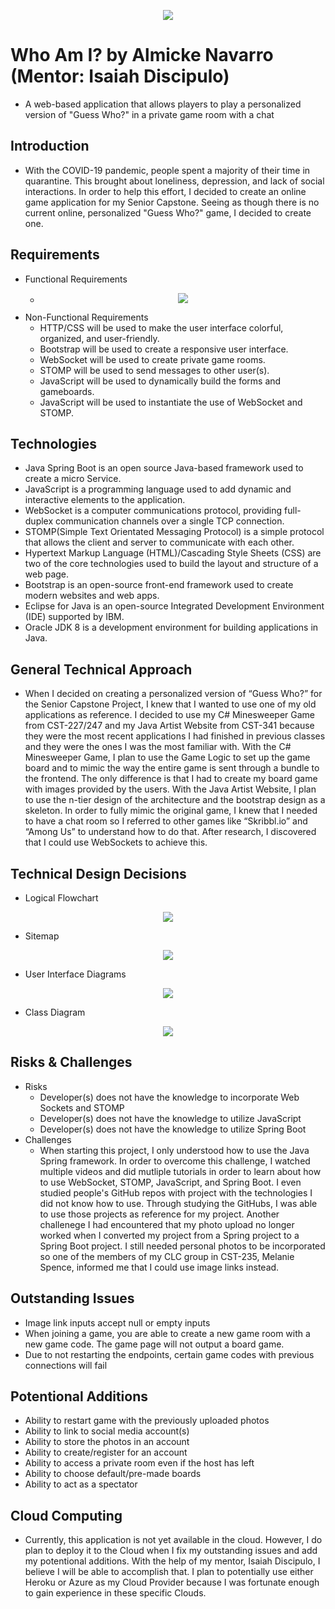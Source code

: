 <p align="center"><img src="Diagrams/HeaderPhoto.png"/></p>

# Who Am I? by Almicke Navarro (Mentor: Isaiah Discipulo)
* A web-based application that allows players to play a personalized version of "Guess Who?" in a private game room with a chat 

## Introduction
* With the COVID-19 pandemic, people spent a majority of their time in quarantine. This brought about loneliness, depression, and lack of social interactions. In order to help this effort, I decided to create an online game application for my Senior Capstone. Seeing as though there is no current online, personalized "Guess Who?" game, I decided to create one.

## Requirements
* Functional Requirements
  - <p align="center"><img src="Diagrams/FunctionalRequirements.png"/></p>
* Non-Functional Requirements
  - HTTP/CSS will be used to make the user interface colorful, organized, and user-friendly.
  - Bootstrap will be used to create a responsive user interface.
  - WebSocket will be used to create private game rooms.
  - STOMP will be used to send messages to other user(s).
  - JavaScript will be used to dynamically build the forms and gameboards. 
  - JavaScript will be used to instantiate the use of WebSocket and STOMP.
 
## Technologies
* Java Spring Boot is an open source Java-based framework used to create a micro Service.
* JavaScript is a programming language used to add dynamic and interactive elements to the application. 
* WebSocket is a computer communications protocol, providing full-duplex communication channels over a single TCP connection. 
* STOMP(Simple Text Orientated Messaging Protocol) is a simple protocol that allows the client and server to communicate with each other. 
* Hypertext Markup Language (HTML)/Cascading Style Sheets (CSS) are two of the core technologies used to build the layout and structure of a web page. 
* Bootstrap is an open-source front-end framework used to create modern websites and web apps. 
* Eclipse for Java is an open-source Integrated Development Environment (IDE) supported by IBM.
* Oracle JDK 8 is a development environment for building applications in Java. 

## General Technical Approach 
* When I decided on creating a personalized version of “Guess Who?” for the Senior Capstone Project, I knew that I wanted to use one of my old applications as reference. I decided to use my C# Minesweeper Game from CST-227/247 and my Java Artist Website from CST-341 because they were the most recent applications I had finished in previous classes and they were the ones I was the most familiar with. With the C# Minesweeper Game, I plan to use the Game Logic to set up the game board and to mimic the way the entire game is sent through a bundle to the frontend. The only difference is that I had to create my board game with images provided by the users. With the Java Artist Website, I plan to use the n-tier design of the architecture and the bootstrap design as a skeleton. In order to fully mimic the original game, I knew that I needed to have a chat room so I referred to other games like “Skribbl.io” and “Among Us” to understand how to do that. After research, I discovered that I could use WebSockets to achieve this. 

## Technical Design Decisions
* Logical Flowchart 
<p align="center"><img src="Diagrams/Logical.png"/></p>

* Sitemap
<p align="center"><img src="Diagrams/Sitemap.png"/></p>

* User Interface Diagrams
<p align="center"><img src="Diagrams/Wireframes.png"/></p>

* Class Diagram
<p align="center"><img src="Diagrams/Class.png"/></p>

## Risks & Challenges
* Risks
  - Developer(s) does not have the knowledge to incorporate Web Sockets and STOMP
  - Developer(s) does not have the knowledge to utilize JavaScript
  - Developer(s) does not have the knowledge to utilize Spring Boot
* Challenges
  - When starting this project, I only understood how to use the Java Spring framework. In order to overcome this challenge, I watched multiple videos and did mutliple tutorials in order to learn about how to use WebSocket, STOMP, JavaScript, and Spring Boot. I even studied people's GitHub repos with project with the technologies I did not know how to use. Through studying the GitHubs, I was able to use those projects as reference for my project. Another challenege I had encountered that my photo upload no longer worked when I converted my project from a Spring project to a Spring Boot project. I still needed personal photos to be incorporated so one of the members of my CLC group in CST-235, Melanie Spence, informed me that I could use image links instead. 

## Outstanding Issues
* Image link inputs accept null or empty inputs 
* When joining a game, you are able to create a new game room with a new game code. The game page will not output a board game. 
* Due to not restarting the endpoints, certain game codes with previous connections will fail

## Potentional Additions
* Ability to restart game with the previously uploaded photos
* Ability to link to social media account(s)
* Ability to store the photos in an account
* Ability to create/register for an account
* Ability to access a private room even if the host has left
* Ability to choose default/pre-made boards
* Ability to act as a spectator

## Cloud Computing 
* Currently, this application is not yet available in the cloud. However, I do plan to deploy it to the Cloud when I fix my outstanding issues and add my potentional additions. With the help of my mentor, Isaiah Discipulo, I believe I will be able to accomplish that. I plan to potentially use either Heroku or Azure as my Cloud Provider because I was fortunate enough to gain experience in these specific Clouds. 
